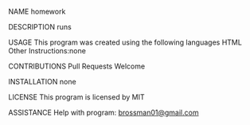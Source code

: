 NAME 
homework

DESCRIPTION 
runs

USAGE 
This program was created using the following languages  HTML
Other Instructions:none

CONTRIBUTIONS 
  Pull Requests Welcome

INSTALLATION 
none

LICENSE 
This program is licensed by MIT

ASSISTANCE 
Help with program: brossman01@gmail.com


